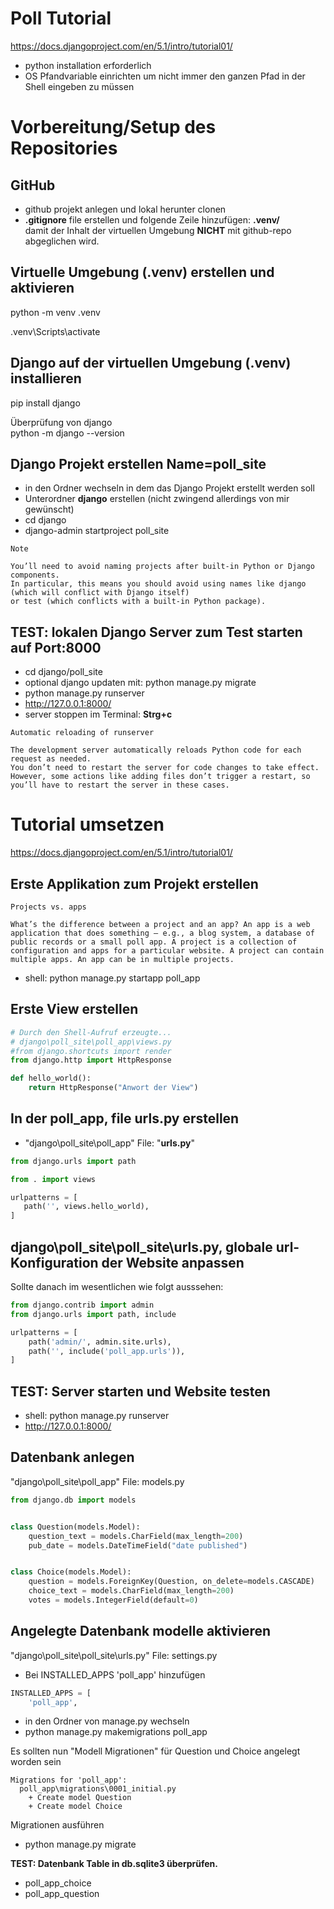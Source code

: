 # Poll Tutorial

https://docs.djangoproject.com/en/5.1/intro/tutorial01/

- python installation erforderlich
- OS Pfandvariable einrichten um nicht immer den ganzen Pfad in der Shell eingeben zu müssen

# Vorbereitung/Setup des Repositories

## GitHub
- github projekt anlegen und lokal herunter clonen  
- **.gitignore** file erstellen und folgende Zeile hinzufügen: **.venv/**  
damit der Inhalt der virtuellen Umgebung **NICHT** mit github-repo abgeglichen wird.

## Virtuelle Umgebung (.venv) erstellen und aktivieren
python -m venv .venv

.venv\Scripts\activate

## Django auf der virtuellen Umgebung (.venv) installieren

pip install django

Überprüfung von django  
python -m django --version

## Django Projekt erstellen Name=poll_site

- in den Ordner wechseln in dem das Django Projekt erstellt werden soll
- Unterordner **django** erstellen (nicht zwingend allerdings von mir gewünscht)
- cd django
- django-admin startproject poll_site  
````
Note

You’ll need to avoid naming projects after built-in Python or Django components.   
In particular, this means you should avoid using names like django (which will conflict with Django itself)   
or test (which conflicts with a built-in Python package).

````

## TEST: lokalen Django Server zum Test starten auf Port:8000

- cd django/poll_site
- optional django updaten mit: python manage.py migrate
- python manage.py runserver
- http://127.0.0.1:8000/
- server stoppen im Terminal: **Strg+c**
````
Automatic reloading of runserver

The development server automatically reloads Python code for each request as needed.  
You don’t need to restart the server for code changes to take effect.   
However, some actions like adding files don’t trigger a restart, so you’ll have to restart the server in these cases.
````

# Tutorial umsetzen 


https://docs.djangoproject.com/en/5.1/intro/tutorial01/


## Erste Applikation zum Projekt erstellen
````
Projects vs. apps

What’s the difference between a project and an app? An app is a web application that does something – e.g., a blog system, a database of public records or a small poll app. A project is a collection of configuration and apps for a particular website. A project can contain multiple apps. An app can be in multiple projects.
````
- shell: python manage.py startapp poll_app


## Erste View erstellen

````py 
# Durch den Shell-Aufruf erzeugte...
# django\poll_site\poll_app\views.py
#from django.shortcuts import render
from django.http import HttpResponse

def hello_world():
    return HttpResponse("Anwort der View")
````

## In der poll_app, file urls.py erstellen
- "django\poll_site\poll_app\" File: "**urls.py**" 

````py
from django.urls import path

from . import views

urlpatterns = [
   path('', views.hello_world),
]
````
## django\poll_site\poll_site\urls.py, globale url-Konfiguration der Website anpassen

Sollte danach im wesentlichen wie folgt ausssehen:

````py
from django.contrib import admin
from django.urls import path, include

urlpatterns = [
    path('admin/', admin.site.urls),
    path('', include('poll_app.urls')),
]
````

## TEST: Server starten und Website testen
- shell: python manage.py runserver
- http://127.0.0.1:8000/


## Datenbank anlegen
"django\poll_site\poll_app\" File: models.py
````py
from django.db import models


class Question(models.Model):
    question_text = models.CharField(max_length=200)
    pub_date = models.DateTimeField("date published")


class Choice(models.Model):
    question = models.ForeignKey(Question, on_delete=models.CASCADE)
    choice_text = models.CharField(max_length=200)
    votes = models.IntegerField(default=0)
````

## Angelegte Datenbank modelle aktivieren
"django\poll_site\poll_site\urls.py" File: settings.py
- Bei INSTALLED_APPS 'poll_app' hinzufügen
````py
INSTALLED_APPS = [
    'poll_app',
````
- in den Ordner von manage.py wechseln
- python manage.py makemigrations poll_app

Es sollten nun "Modell Migrationen" für Question und Choice angelegt worden sein
````
Migrations for 'poll_app':
  poll_app\migrations\0001_initial.py
    + Create model Question
    + Create model Choice
````

Migrationen ausführen
- python manage.py migrate

**TEST: Datenbank Table in db.sqlite3 überprüfen.** 
- poll_app_choice
- poll_app_question